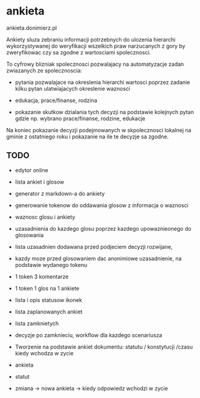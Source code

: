 # ankieta
ankieta.donimierz.pl

Ankiety sluza zebraniu informacji potrzebnych do ulozenia hierarchi wykorzystywanej do weryfikacji wszelkich praw narzucanych z gory by zweryfikowac czy sa zgodne z wartosciami spolecznosci.

To cyfrowy blizniak spolecznosci pozwalajacy na automatyzacje zadan zwiazanych ze spolecznoscia:

- pytania pozwalajace na okreslenia hierarchi wartosci poprzez zadanie kilku pytan ulatwiajacych okreslenie waznosci
- edukacja, prace/finanse, rodzina

- pokazanie skutkow dzialania tych decyzji na podstawie kolejnych pytan gdzie np. wybrano prace/finanse, rodzine, edukacje 

Na koniec pokazanie decyzji podejmowanych w skpolecznosci lokalnej na gminie z ostatniego roku i pokazanie na ile te decyzje sa zgodne. 

## TODO

+ edytor online
+ lista ankiet i glosow
+ generator z markdown-a do ankiety
+ generowanie tokenow do oddawania glosow z informacja o waznosci
+ waznosc glosu i ankiety
+ uzasadnienia do kazdego glosu poprzez kazdego upowaznieonego do glosowania
+ lista uzasadnien dodawana przed podjeciem decyzji rozwijane,
+ kazdy moze przed glosowaniem dac anonimiowe uzasadnienie, na podstawie wydanego tokenu
+ 1 token 3 komentarze
+ 1 token 1 glos na 1 ankiete
+ lista i opis statusow ikonek
+ lista zaplanowanych ankiet
+ lista zamknietych
+ decyzje po zamknieciu, workflow dla kazdego scenariusza
+ Tworzenie na podstawie ankiet dokumentu: statutu / konstytucji /czasu kiedy wchodza w zycie


+ ankieta
+ statut
+ zmiana -> nowa ankieta -> kiedy odpowiedz wchodzi w zycie